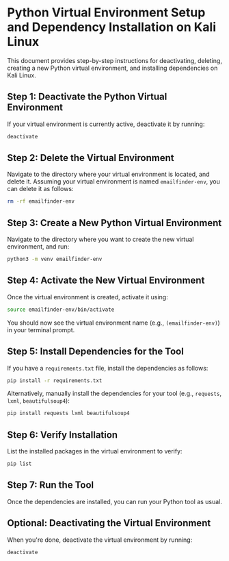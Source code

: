 
# Python Virtual Environment Setup and Dependency Installation on Kali Linux

This document provides step-by-step instructions for deactivating, deleting, creating a new Python virtual environment, and installing dependencies on Kali Linux.

## Step 1: Deactivate the Python Virtual Environment
If your virtual environment is currently active, deactivate it by running:
```bash
deactivate
```

## Step 2: Delete the Virtual Environment
Navigate to the directory where your virtual environment is located, and delete it. Assuming your virtual environment is named `emailfinder-env`, you can delete it as follows:
```bash
rm -rf emailfinder-env
```

## Step 3: Create a New Python Virtual Environment
Navigate to the directory where you want to create the new virtual environment, and run:
```bash
python3 -m venv emailfinder-env
```

## Step 4: Activate the New Virtual Environment
Once the virtual environment is created, activate it using:
```bash
source emailfinder-env/bin/activate
```

You should now see the virtual environment name (e.g., `(emailfinder-env)`) in your terminal prompt.

## Step 5: Install Dependencies for the Tool
If you have a `requirements.txt` file, install the dependencies as follows:
```bash
pip install -r requirements.txt
```

Alternatively, manually install the dependencies for your tool (e.g., `requests`, `lxml`, `beautifulsoup4`):
```bash
pip install requests lxml beautifulsoup4
```

## Step 6: Verify Installation
List the installed packages in the virtual environment to verify:
```bash
pip list
```

## Step 7: Run the Tool
Once the dependencies are installed, you can run your Python tool as usual.

## Optional: Deactivating the Virtual Environment
When you're done, deactivate the virtual environment by running:
```bash
deactivate
```
